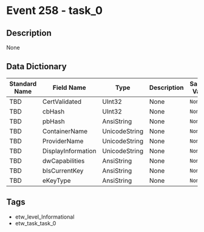 # Event 258 - task_0

## Description
None

## Data Dictionary
|Standard Name|Field Name|Type|Description|Sample Value|
|---|---|---|---|---|
|TBD|CertValidated|UInt32|None|`None`|
|TBD|cbHash|UInt32|None|`None`|
|TBD|pbHash|AnsiString|None|`None`|
|TBD|ContainerName|UnicodeString|None|`None`|
|TBD|ProviderName|UnicodeString|None|`None`|
|TBD|DisplayInformation|UnicodeString|None|`None`|
|TBD|dwCapabilities|AnsiString|None|`None`|
|TBD|bIsCurrentKey|AnsiString|None|`None`|
|TBD|eKeyType|AnsiString|None|`None`|

## Tags
* etw_level_Informational
* etw_task_task_0